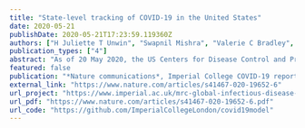 ```yaml
---
title: "State-level tracking of COVID-19 in the United States"
date: 2020-05-21
publishDate: 2020-05-21T17:23:59.119360Z
authors: ["H Juliette T Unwin", "Swapnil Mishra", "Valerie C Bradley", "Axel Gandy", "Michaela A C Vollmer", "Thomas Mellan", "Helen Coupland", "Kylie Ainslie", "Charlie Whittaker", "Jonathan Ish Horowicz", "Sarah Filippi", "Xiaoyue Xi", "Melodie Monod", "Oliver Ratmann", "**Michael Hutchinson**", "others _(truncated for brevity)_"] #"Fabian Valka", "Harrison Zhu", "Iwona Hawryluk", "Philip Milton", "Marc Baguelin", "Adhiratha Boonyasiri", "Nick Brazeau", "Lorenzo Cattarino", "Giovanni Charles", "Laura V Cooper", "Zulma Cucunuba", "Gina CuomoDannenburg", "Bimandra Djaafara", "Ilaria Dorigatti", "Oliver J Eales", "Jeff Eaton", "Sabine van Elsland", "Richard FitzJohn", "Katy Gaythorpe", "William Green", "Timothy Hallett", "Wes Hinsley", "Natsuko Imai", "Ben Jeffrey", "Edward Knock", "Daniel Laydon", "John Lees", "Gemma Nedjati Gilani", "Pierre Nouvellet", "Lucy Okell", "Alison Ower", "Kris V Parag", "Igor Siveroni", "Hayley A Thompson", "Robert Verity", "Patrick Walker", "Caroline Walters", "Yuanrong Wang", "Oliver J Watson", "Lilith Whittles", "Azra Ghani", "Neil M Ferguson", "Steven Riley", "Christl A. Donnelly", "Samir Bhatt", "Seth Flaxman"]
publication_types: ["4"]
abstract: "As of 20 May 2020, the US Centers for Disease Control and Prevention reported 91,664 confirmed or probable COVID19-related deaths, more than twice the number of deaths reported in the next most severely impacted country. In order to control the spread of the epidemic and prevent health care systems from being overwhelmed, US states have implemented a suite of non-pharmaceutical interventions (NPIs), including “stay-at-home” orders, bans on gatherings, and business and school closures. We model the epidemics in the US at the state-level, using publicly available death data within a Bayesian hierarchical semi-mechanistic framework. For each state, we estimate the time-varying reproduction number (the average number of secondary infections caused by an infected person), the number of individuals that have been infected and the number of individuals that are currently infectious. We use changes in mobility as a proxy for the impact that NPIs and other behaviour changes have on the rate of transmission of SARS-CoV-2. We project the impact of future increases in mobility, assuming that the relationship between mobility and disease transmission remains constant. We do not address the potential effect of additional behavioural changes or interventions, such as increased mask-wearing or testing and tracing strategies. Nationally, our estimates show that the percentage of individuals that have been infected is 4.1% [3.7%-4.5%], with wide variation between states. For all states, even for the worst affected states, we estimate that less than a quarter of the population has been infected; in New York, for example, we estimate that 16.6% [12.8%-21.6%] of individuals have been infected to date. Our attack rates for New York are in line with those from recent serological studies [1] broadly supporting our modelling choices. There is variation in the initial reproduction number, which is likely due to a range of factors; we find a strong association between the initial reproduction number with both population density (measured at the state level) and the chronological date when 10 cumulative deaths occurred (a crude estimate of the date of locally sustained transmission). Our estimates suggest that the epidemic is not under control in much of the US: as of 17 May 2020, the reproduction number is above the critical threshold (1.0) in 24 [95% CI: 20-30] states. Higher reproduction numbers are geographically clustered in the South and Midwest, where epidemics are still developing, while we estimate lower reproduction numbers in states that have already suffered high COVID-19 mortality (such as the Northeast). These estimates suggest that caution must be taken in loosening current restrictions if effective additional measures are not put in place. We predict that increased mobility following relaxation of social distancing will lead to resurgence of transmission, keeping all else constant. We predict that deaths over the next two-month period could exceed current cumulative deaths by greater than two-fold, if the relationship between mobility and transmission remains unchanged. Our results suggest that factors modulating transmission such as rapid testing, contact tracing and behavioural precautions are crucial to offset the rise of transmission associated with loosening of social distancing. Overall, we show that while all US states have substantially reduced their reproduction numbers, we find no evidence that any state is approaching herd immunity or that its epidemic is close to over."
featured: false
publication: "*Nature communications*, Imperial College COVID-19 report"
external_link: "https://www.nature.com/articles/s41467-020-19652-6"
url_project: "https://www.imperial.ac.uk/mrc-global-infectious-disease-analysis/covid-19/report-23-united-states/"
url_pdf: "https://www.nature.com/articles/s41467-020-19652-6.pdf"
url_code: "https://github.com/ImperialCollegeLondon/covid19model"
---
```


